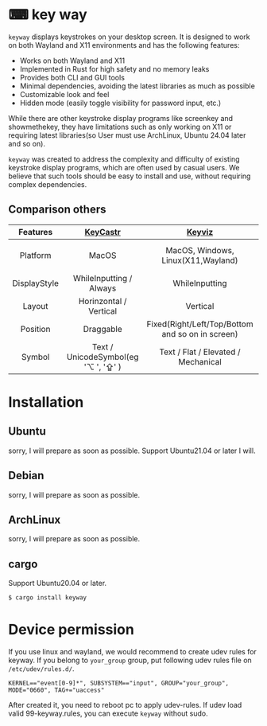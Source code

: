 #  ⌨ key way
`keyway` displays keystrokes on your desktop screen. It is designed to work on both Wayland and X11 environments and has the following features:

* Works on both Wayland and X11
* Implemented in Rust for high safety and no memory leaks
* Provides both CLI and GUI tools
* Minimal dependencies, avoiding the latest libraries as much as possible
* Customizable look and feel
* Hidden mode (easily toggle visibility for password input, etc.)

While there are other keystroke display programs like screenkey and showmethekey, they have limitations such as only working on X11 or requiring latest libraries(so User must use ArchLinux, Ubuntu 24.04 later and so on).

`keyway` was created to address the complexity and difficulty of existing keystroke display programs, which are often used by casual users. We believe that such tools should be easy to install and use, without requiring complex dependencies.

## Comparison others

| Features     | [KeyCastr](https://github.com/keycastr/keycastr) | [Keyviz](https://github.com/mulaRahul/keyviz)    | [showmethekey](https://github.com/AlynxZhou/showmethekey) | Keyway                  |
|:------------:|:------------------------------------------------:|:------------------------------------------------:|:---------------------------------------------------------:|:-----------------------:|
| Platform     | MacOS                                            | MacOS, Windows, Linux(X11,Wayland)               | Linux(X11,Wayland)                                        | MacOS, Windows, Linux   |
| DisplayStyle | WhileInputting / Always                          | WhileInputting                                   | Always                                                    | WhileInputting / Always |
| Layout       | Horinzontal / Vertical                           | Vertical                                         | Horizontal                                                | Horizontal / Vertical   |
| Position     | Draggable                                        | Fixed(Right/Left/Top/Bottom and so on in screen) | Draggable                                                 | Fixed / Draggable       |
| Symbol       | Text / UnicodeSymbol(eg '⌥ ', '⇪' )              | Text / Flat / Elevated / Mechanical              | Text                                                      | ummm...                 |


# Installation
## Ubuntu
sorry, I will prepare as soon as possible.
Support Ubuntu21.04 or later I will.

## Debian
sorry, I will prepare as soon as possible.


## ArchLinux
sorry, I will prepare as soon as possible.


## cargo
Support Ubuntu20.04 or later.

```sh
$ cargo install keyway
```

# Device permission
If you use linux and wayland, we would recommend to create udev rules for keyway.
If you belong to `your_group` group, put following udev rules file on `/etc/udev/rules.d/`.

```udev: 99-keyway.rules
KERNEL=="event[0-9]*", SUBSYSTEM=="input", GROUP="your_group", MODE="0660", TAG+="uaccess"
```

After created it, you need to reboot pc to apply udev-rules.
If udev load valid 99-keyway.rules, you can execute `keyway` without sudo.
